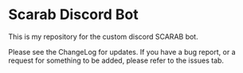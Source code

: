 # Scarab Discord Bot
This is my repository for the custom discord SCARAB bot.

Please see the ChangeLog for updates.
If you have a bug report, or a request for something to be added, please refer to the issues tab.
